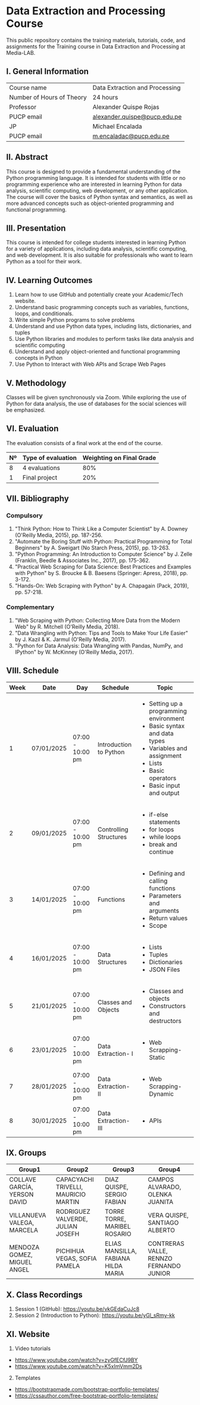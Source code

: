 # Data Extraction and Processing Course

This public repository contains the training materials, tutorials, code, and assignments for the Training course in Data Extraction and Processing at Media-LAB.

## I. General Information

|  | | 
|:-------------------|---|
| Course name | Data Extraction and Processing | 
| Number of Hours of Theory | 24 hours |
| Professor | Alexander Quispe Rojas |
| PUCP email | alexander.quispe@pucp.edu.pe |
| JP | Michael Encalada |
| PUCP email | m.encaladac@pucp.edu.pe |

## II. Abstract

This course is designed to provide a fundamental understanding of the Python programming language. It is intended for students with little or no programming experience who are interested in learning Python for data analysis, scientific computing, web development, or any other application. The course will cover the basics of Python syntax and semantics, as well as more advanced concepts such as object-oriented programming and functional programming.

## III. Presentation

This course is intended for college students interested in learning Python for a variety of applications, including data analysis, scientific computing, and web development. It is also suitable for professionals who want to learn Python as a tool for their work.

## IV. Learning Outcomes

1.	Learn how to use GitHub and potentially create your Academic/Tech website.
2.	Understand basic programming concepts such as variables, functions, loops, and conditionals.
3.	Write simple Python programs to solve problems
4.	Understand and use Python data types, including lists, dictionaries, and tuples
5.	Use Python libraries and modules to perform tasks like data analysis and scientific computing
6.	Understand and apply object-oriented and functional programming concepts in Python
7.	Use Python to Interact with Web APIs and Scrape Web Pages

## V. Methodology

Classes will be given synchronously via Zoom. While exploring the use of Python for data analysis, the use of databases for the social sciences will be emphasized.

## VI. Evaluation

The evaluation consists of a final work at the end of the course.

| Nº | Type of evaluation | Weighting on Final Grade |
|:-------------------|---| ---|
| 8 | 4 evaluations | 80% |
| 1 | Final project | 20%|

## VII. Bibliography

### Compulsory

1.	"Think Python: How to Think Like a Computer Scientist" by A. Downey (O'Reilly Media, 2015), pp. 187-256.
2.	"Automate the Boring Stuff with Python: Practical Programming for Total Beginners" by A. Sweigart (No Starch Press, 2015), pp. 13-263.
3.	"Python Programming: An Introduction to Computer Science" by J. Zelle (Franklin, Beedle & Associates Inc., 2017), pp. 175-362.
4.	"Practical Web Scraping for Data Science: Best Practices and Examples with Python" by S. Broucke & B. Baesens (Springer: Apress, 2018), pp. 3-172.
5.	"Hands-On: Web Scraping with Python" by A. Chapagain (Pack, 2019), pp. 57-218.

### Complementary

1. "Web Scraping with Python: Collecting More Data from the Modern Web" by R. Mitchell (O'Reilly Media, 2018).
2. "Data Wrangling with Python: Tips and Tools to Make Your Life Easier" by J. Kazil & K. Jarmul (O'Reilly Media, 2017).
3. "Python for Data Analysis: Data Wrangling with Pandas, NumPy, and IPython" by W. McKinney (O'Reilly Media, 2017).

## VIII. Schedule

|Week|Date|Day|Schedule|Topic|
|---|---|---|---|---|
|1|07/01/2025|07:00 - 10:00 pm| Introduction to Python| <ul>  <li>Setting up a programming environment</li>   <li>Basic syntax and data types</li>   <li>Variables and assignment </li> <li>Lists</li>   <li>Basic operators</li>   <li>Basic input and output </li> </ul>   
|2|09/01/2025|07:00 - 10:00 pm| Controlling Structures | <ul>  <li> if-else statements </li>   <li>for loops</li>   <li>while loops </li> <li> break and continue </li> </ul>      
|3|14/01/2025|07:00 - 10:00 pm | Functions| <ul>  <li> Defining and calling functions </li>   <li> Parameters and arguments</li>   <li> Return values</li> <li> Scope </li> </ul>    
|4|16/01/2025|07:00 - 10:00 pm| Data Structures| <ul>  <li>Lists </li>  <li>Tuples </li>  <li>Dictionaries </li>  <li>JSON Files </li>  </ul>   
|5|21/01/2025|07:00 - 10:00 pm| Classes and Objects| <ul>   <li>Classes and objects </li>   <li>Constructors and destructors </li>  </ul> 
|6|23/01/2025|07:00 - 10:00 pm| Data Extraction- I| <ul>  <li> Web Scrapping- Static </li>   </ul> 
|7|28/01/2025|07:00 - 10:00 pm| Data Extraction- II| <ul>  <li> Web Scrapping- Dynamic </li>   </ul> 
|8|30/01/2025|07:00 - 10:00 pm| Data Extraction- III| <ul>  <li> APIs </li>   </ul> 


## IX. Groups


| Group1                           | Group2                             | Group3                              | Group4                            |
| -------------------------------- | ---------------------------------- | ----------------------------------- | --------------------------------- | 
| COLLAVE GARCÍA, YERSON DAVID    | CAPACYACHI TRIVELLI, MAURICIO MARTIN |	DIAZ QUISPE, SERGIO FABIAN       | 	CAMPOS ALVARADO, OLENKA JUANITA       | 
| VILLANUEVA VALEGA, MARCELA     | RODRIGUEZ VALVERDE, JULIAN JOSEFH    | TORRE TORRE, MARIBEL ROSARIO         | VERA QUISPE, SANTIAGO ALBERTO       | 
| MENDOZA GOMEZ, MIGUEL ANGEL | PICHIHUA VEGAS, SOFIA PAMELA       | ELIAS MANSILLA, FABIANA HILDA MARIA      | CONTRERAS VALLE, RENNZO FERNANDO JUNIOR |

## X. Class Recordings

1. Session 1 (GitHub): https://youtu.be/vkGEdaCuJc8
2. Session 2 (Introduction to Python): https://youtu.be/yGl_sRmy-kk

## XI. Website

1. Video tutorials
- https://www.youtube.com/watch?v=zyGfECfJ9BY
- https://www.youtube.com/watch?v=K5xImVmm2Ds


2. Templates
- https://bootstrapmade.com/bootstrap-portfolio-templates/
- https://cssauthor.com/free-bootstrap-portfolio-templates/





